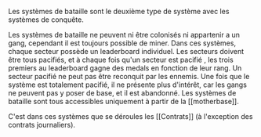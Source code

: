 Les systèmes de bataille sont le deuxième type de système avec les systèmes de conquête.

Les systèmes de bataille ne peuvent ni être colonisés ni appartenir a un gang, cependant il est toujours possible de miner. 
Dans ces systèmes, chaque secteur possède un leaderboard individuel. Les secteurs doivent être tous pacifiés, et à chaque fois qu'un secteur est pacifié , les trois premiers au leaderboard gagne des medals en fonction de leur rang.
Un secteur pacifié ne peut pas être reconquit par les ennemis.
Une fois que le système est totalement pacifié, il ne présente plus d'intérêt, car les gangs ne peuvent pas y poser de base, et il est abandonné.
Les systèmes de bataille sont tous accessibles uniquement à partir de la [[motherbase]].


C'est dans ces systèmes que se déroules les [[Contrats]] (à l'exception des contrats journaliers).